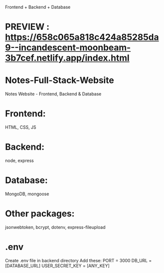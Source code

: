 Frontend + Backend + Database
# PREVIEW : https://658c065a818c424a85285da9--incandescent-moonbeam-3b7cef.netlify.app/index.html

# Notes-Full-Stack-Website
 Notes Website - Frontend, Backend & Database
# Frontend: 
  HTML, CSS, JS
# Backend:
  node, express
# Database:
   MongoDB, mongoose
# Other packages:
   jsonwebtoken, bcrypt, dotenv, express-fileupload
# .env
  Create .env file in backend directory
  Add these: 
           PORT = 3000
           DB_URL = [DATABASE_URL]
           USER_SECRET_KEY = [ANY_KEY]
